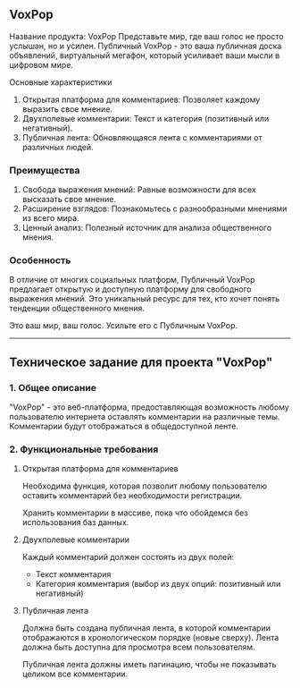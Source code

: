 VoxPop
-------------------------------------
Название продукта: VoxPop
Представьте мир, где ваш голос не просто услышан, но и усилен. Публичный VoxPop - это ваша публичная доска объявлений, виртуальный мегафон, который усиливает ваши мысли в цифровом мире.

Основные характеристики

1. Открытая платформа для комментариев: Позволяет каждому выразить свое мнение.
2. Двухполевые комментарии: Текст и категория (позитивный или негативный).
3. Публичная лента: Обновляющаяся лента с комментариями от различных людей.

### Преимущества

1. Свобода выражения мнений: Равные возможности для всех высказать свое мнение.
2. Расширение взглядов: Познакомьтесь с разнообразными мнениями из всего мира.
3. Ценный анализ: Полезный источник для анализа общественного мнения.

### Особенность

В отличие от многих социальных платформ, Публичный VoxPop предлагает открытую и доступную платформу для свободного выражения мнений. Это уникальный ресурс для тех, кто хочет понять тенденции общественного мнения.

Это ваш мир, ваш голос. Усильте его с Публичным VoxPop.


---------------------
## Техническое задание для проекта "VoxPop"

### 1. Общее описание

"VoxPop" - это веб-платформа, предоставляющая возможность любому пользователю интернета оставлять комментарии на различные темы. Комментарии будут отображаться в общедоступной ленте.

### 2. Функциональные требования

1. Открытая платформа для комментариев
   
    Необходима функция, которая позволит любому пользователю оставить комментарий без необходимости регистрации.
   
    Хранить комментарии в массиве, пока что обойдемся без использования баз данных.
   
2. Двухполевые комментарии
   
    Каждый комментарий должен состоять из двух полей:
   
    - Текст комментария
    - Категория комментария (выбор из двух опций: позитивный или негативный)
3. Публичная лента
   
    Должна быть создана публичная лента, в которой комментарии отображаются в хронологическом порядке (новые сверху). Лента должна быть доступна для просмотра всем пользователям.
   
    Публичная лента должны иметь пагинацию, чтобы не показывать целиком все комментарии.

